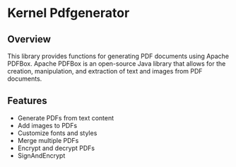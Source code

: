 # Kernel Pdfgenerator

## Overview
This library provides functions for generating PDF documents using Apache PDFBox. Apache PDFBox is an open-source Java library that allows for the creation, manipulation, and extraction of text and images from PDF documents.

## Features
* Generate PDFs from text content
* Add images to PDFs
* Customize fonts and styles
* Merge multiple PDFs
* Encrypt and decrypt PDFs
* SignAndEncrypt
